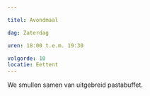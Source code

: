 ```yaml
---

titel: Avondmaal

dag: Zaterdag

uren: 18:00 t.e.m. 19:30

volgorde: 10
locatie: Eettent
---
```


We smullen samen van uitgebreid pastabuffet.
